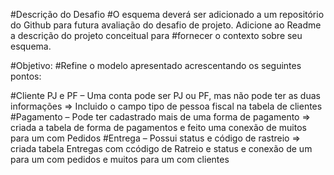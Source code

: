 #Descrição do Desafio
#O esquema deverá ser adicionado a um repositório do Github para futura avaliação do desafio de projeto. Adicione ao Readme a descrição do projeto conceitual para #fornecer o contexto sobre seu esquema.

#Objetivo:
#Refine o modelo apresentado acrescentando os seguintes pontos:

#Cliente PJ e PF – Uma conta pode ser PJ ou PF, mas não pode ter as duas informações => Incluido o campo tipo de pessoa fiscal na tabela de clientes
#Pagamento – Pode ter cadastrado mais de uma forma de pagamento => criada a tabela de forma de pagamentos e feito uma conexão de muitos para um com Pedidos
#Entrega – Possui status e código de rastreio => criada tabela Entregas com ccódigo de Ratreio e status e conexão de um para um com pedidos e muitos para um com clientes
